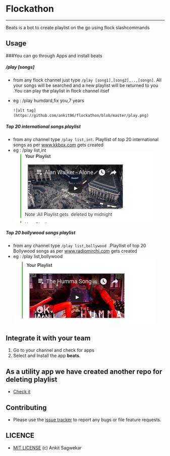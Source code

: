 # Flockathon
--------------
Beats is a bot to create playlist on the go using flock slashcommands



## Usage
###You can go through Apps and install beats
##### /play [songs]
- from any flock channel just type `/play [song1],[song2],..,[songn]`. All your songs will be searched and a new playlist will be returned to you .You can play the playlist in flock channel itsef
- eg : /play humdard,fix you,7 years<br />
      
      ![alt tag](https://github.com/ankit96/flockathon/blob/master/play.png)

##### Top 20 international songs playlist
- from any channel type `/play list,int`. Playllist of top 20 international songs as per www.kkbox.com gets created 
- eg : /play list,int<br />
      ![alt tag](https://github.com/ankit96/flockathon/blob/master/playint.png)

##### Top 20 bollywood songs playlist
- from any channel type `/play list,bollywood `.Playllist of top 20 Bollywood songs as per www.radiomirchi.com gets created 
- eg : /play list,bollywood<br />
      ![alt tag](https://github.com/ankit96/flockathon/blob/master/playboll.png)

## Integrate it with your team
1. Go to your channel and check for apps
2. Select and Install the app **beats**.

## As a utility app we have created another repo for deleting playlist
- [Check it](https://github.com/ankit96/flockathon-utility) 

## Contributing
- Please use the [issue tracker](https://github.com/ankit96/flockathon/issues) to report any bugs or file feature requests.

## LICENCE

- [MIT LICENSE](https://github.com/ankit96/flockathon/blob/master/LICENSE) (c) Ankit Sagwekar
